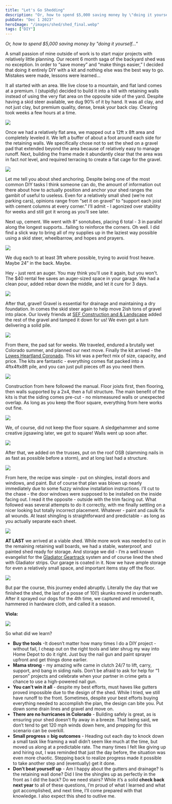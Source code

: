 ```yaml
---
title: "Let's Go Shedding"
description: "Or, how to spend $5,000 saving money by \"doing it yourself\""
pubDate: "Dec 1 2023"
heroImage: "/images/shed/shed_final.webp"
tags: ["DIY"]
---
```

<i>Or, how to spend $5,000 saving money by "doing it yourself..."</i>




A small passion of mine outside of work is to start major projects with relatively little planning. Our recent 6 month saga of the backyard shed was no exception. In order to “save money” and “make things easier,” I decided that doing it entirely DIY with a kit and nothing else was the best way to go. Mistakes were made, lessons were learned…

It all started with an area. We live close to a mountain, and flat land comes at a premium. I (stupidly) decided to build it into a hill with retaining walls instead of using the very flat area on the opposite side of the yard. Despite having a skid steer available, we dug 90% of it by hand. It was all clay, and not just clay, but premium quality, dense, break your back clay. Clearing took weeks a few hours at a time.

<img src="/images/shed/shed_clearing.png">

Once we had a relatively flat area, we mapped out a 12ft x 8ft area and completely leveled it. We left a buffer of about a foot around each side for the retaining walls. We specifically chose not to set the shed on a gravel pad that extended beyond the area because of relatively easy to manage runoff. Next, building the frame made it abundantly clear that the area was in fact <i>not</i> level, and required terracing to create a flat cage for the gravel.

<img src="/images/shed/shed_terrace.png">

Let me tell you about shed anchoring. Despite being one of the most common DIY tasks I think someone can do, the amount of information out there about how to actually position and anchor your shed ranges the gambit of useful to useless. Even for a relatively small shed (we’re not parking cars), opinions range from “set it on gravel” to “support each joist with cement columns at every corner.” I’ll admit - I agonized over stability for weeks and still got it wrong as you’ll see later.

Next up, cement. We went with 8” sonotubes, placing 6 total - 3 in parallel along the longest supports...failing to reinforce the corners. Oh well. I did find a slick way to bring all of my supplies up in the laziest way possible using a skid steer, wheelbarrow, and hopes and prayers.

<img src="/images/shed/skid_luggage.png">

We dug each to at least 3ft where possible, trying to avoid frost heave. Maybe 24” in the back. Maybe.

Hey - just rent an auger. You may think you'll use it again, but you won't. The $40 rental fee saves an auger-sized space in your garage. We had a clean pour, added rebar down the middle, and let it cure for 3 days.

<img src="/images/shed/shed_anchors.png">

After that, gravel! Gravel is essential for drainage and maintaining a dry foundation. In comes the skid steer again to help move 2ish tons of gravel into place. Our lovely friends at [SEF Construction and & Landscape](https://www.seflandscaping.com) added the rest of the gravel and tamped it down for us! We even got a turn delivering a solid pile.

<img src="/images/shed/skid_steer.png">

From there, the pad sat for weeks. We traveled, endured a brutally wet Colorado summer, and planned our next move. Finally the kit arrived - the [Lowes Heartland Coronado](https://www.lowes.com/pd/Heartland-12-ft-x-8-ft-Coronado-Saltbox-Engineered-Storage-Shed/5012923399). This kit was a perfect mix of size, capacity, and price. The kits are fantastic - everything comes flat packed into a 4ftx4ftx8ft pile, and you can just pull pieces off as you need them.

<img src="/images/shed/travel.jpg">

Construction from here followed the manual. Floor joists first, then flooring, then walls supported by a 2x4, then a full structure. The main benefit of the kits is that the siding comes pre-cut - no mismeasured walls or unexpected overlap. As long as you keep the floor square, everything from here works out fine.

<img src="/images/shed/shed_floor.png">

We, of course, did not keep the floor square. A sledgehammer and some creative jigsawing later, we got to square! Walls went up soon after.

<img src="/images/shed/shed_wall.png">

After that, we added on the trusses, put on the roof OSB (slamming nails in as fast as possible before a storm), and at long last had a structure.

<img src="/images/shed/shed_walls.png">

From here, the recipe was simple - put on shingles, install doors and windows, and paint. But of course that plan was blown up nearly immediately due to some fuzzy window installation instructions. I’ll cut to the chase  - the door windows were supposed to be installed on the inside facing out. I read it the opposite - outside with the trim facing out. What followed was several attempts to do it correctly, with me finally settling on a nicer looking but totally incorrect placement. Whatever - paint and caulk fix all wounds. At least shingling is straightforward and predictable - as long as you actually separate each sheet.

<img src="/images/shed/shed_shingles.png">

**AT LAST** we arrived at a viable shed. While more work was needed to cut in the remaining retaining wall boards, we had a stable, waterproof, and painted shed ready for storage. And storage we did - I’m a well known evangelist for the [Gladiator Geartrack](https://www.gladiatorgarageworks.com/products/4-wide-geartrack%C2%AE-channels-2-pack) system and of course lined the shed with Gladiator strips. Our garage is coated in it. Now we have ample storage for even a relatively small space, and important items stay off the floor. 

<img src="/images/shed/shed_geartrack.png">

But par the course, this journey ended abruptly. Literally the day that we finished the shed, the last of a posse of 10(!) skunks moved in underneath. After it sprayed our dogs for the 4th time, we captured and removed it, hammered in hardware cloth, and called it a season.

**Viola:**

<img src="/images/shed/shed_final.webp">

So what did we learn?

* **Buy the tools** -It doesn’t matter how many times I do a DIY project - without fail, I cheap out on the right tools and later shrug my way into Home Depot to do it right. Just buy the nail gun and paint sprayer upfront and get things done earlier.
* **Mama strong** - my amazing wife came in clutch 24/7 to lift, carry, support, and bang in siding nails. Don’t be afraid to ask for help for “1 person” projects and celebrate when your partner in crime gets a chance to use a high-powered nail gun.
* **You can’t win it all** - despite my best efforts, must haves like gutters proved impossible due to the design of the shed. While I tried, we still have runoff to the front. Sometimes, despite your best efforts buying everything needed to accomplish the plan, the design can bite you. Put down some drain lines and gravel and move on.
* **There are no hurricanes in Colorado** - Building safely is great, as is ensuring your shed doesn’t fly away in a breeze. That being said, we don’t tend to get 120 mph winds down here, and prepping for this scenario can be overkill.
* **Small progress = big outcomes** - Heading out each day to knock down a small task like framing a wall didn’t seem like much at the time, but moved us along at a predictable rate. The many times I felt like giving up and hiring out, I was reminded that just the day before, the situation was even more chaotic. Stepping back to realize progress made it possible to take another step and (eventually) get it done.
* **Don’t beat yourself up** - Am I happy about the gutters and drainage? Is the retaining wall done? Did I line the shingles up as perfectly in the front as I did the back? Do we need stairs? While it’s a solid **check back next year** to all of these questions, I’m proud of what I learned and what got accomplished, and next time, I’ll come prepared with that knowledge. I also expect this shed to outlive me.


